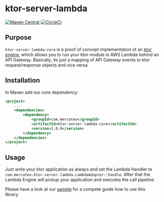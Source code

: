 # ktor-server-lambda

[![Maven Central](https://img.shields.io/maven-central/v/com.mercateo/ktor-server-lambda.svg?label=Maven%20Central)](https://search.maven.org/search?q=g:%22com.mercateo%22%20AND%20a:%22ktor-server-lambda-core%22)
[![CircleCI](https://circleci.com/gh/otbe/ktor-server-lambda.svg?style=svg&circle-token=31d37814aa181ae26e97678b105985c58784c23a)](https://circleci.com/gh/otbe/ktor-server-lambda)

## Purpose

`ktor-server-lambda-core` is a proof of concept implementation of an [ktor engine](https://ktor.io/servers/configuration.html), which allows you to run your ktor module in AWS Lambda behind an API Gateway.
Basically, its just a mapping of API Gateway events to ktor request/response objects and vice versa.

## Installation

In Maven add our core dependency:  

```xml
<project>
    ...
    <dependencies>
        <dependency>
            <groupId>com.mercateo</groupId>
            <artifactId>ktor-server-lambda-core</artifactId>
            <version>1.0.0</version>
        </dependency>
    </dependencies>
</project>
```

## Usage

Just write your ktor application as always and set the Lambda Handler to `com.mercateo.ktor.server.lambda.LambdaAdapter::handle`. 
After that the Lambda Engine will pickup your application and executes the call pipeline.


Please have a look at our [sample](ktor-server-lambda-sample/) for a compete guide how to use this library.

